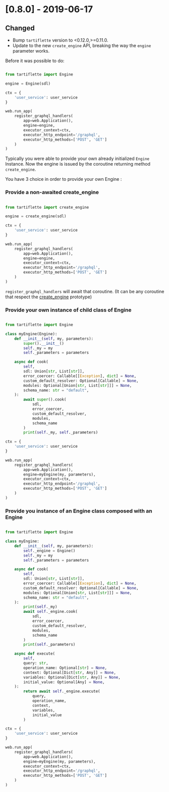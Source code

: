 # [0.8.0] - 2019-06-17

## Changed

- Bump `tartiflette` version to <0.12.0,>=0.11.0.
- Update to the new `create_engine` API, breaking the way the `engine` parameter works.

Before it was possible to do:

```python

from tartiflette import Engine

engine = Engine(sdl)

ctx = {
    'user_service': user_service
}

web.run_app(
    register_graphql_handlers(
        app=web.Application(),
        engine=engine,
        executor_context=ctx,
        executor_http_endpoint='/graphql',
        executor_http_methods=['POST', 'GET']
    )
)
```

Typically you were able to provide your own already initialized `Engine` Instance.
Now the engine is issued by the coroutine returning method `create_engine`.

You have 3 choice in order to provide your own Engine :

### Provide a non-awaited create_engine

```python

from tartiflette import create_engine

engine = create_engine(sdl)

ctx = {
    'user_service': user_service
}

web.run_app(
    register_graphql_handlers(
        app=web.Application(),
        engine=engine,
        executor_context=ctx,
        executor_http_endpoint='/graphql',
        executor_http_methods=['POST', 'GET']
    )
)
```

`register_graphql_handlers` will await that coroutine. (It can be any coroutine that respect the [create_engine](https://github.com/tartiflette/tartiflette/blob/fa45963967eacf8e5d7cc3fbeecec1bb84528956/tartiflette/__init__.py#L12) prototype)

### Provide your own instance of child class of Engine

```python

from tartiflette import Engine

class myEngine(Engine):
    def __init__(self, my, parameters):
        super().__init__()
        self._my = my
        self._parameters = parameters

    async def cook(
        self,
        sdl: Union[str, List[str]],
        error_coercer: Callable[[Exception], dict] = None,
        custom_default_resolver: Optional[Callable] = None,
        modules: Optional[Union[str, List[str]]] = None,
        schema_name: str = "default",
    ):
        await super().cook(
            sdl,
            error_coercer,
            custom_default_resolver,
            modules,
            schema_name
        )
        print(self._my, self._parameters)

ctx = {
    'user_service': user_service
}

web.run_app(
    register_graphql_handlers(
        app=web.Application(),
        engine=myEngine(my, parameters),
        executor_context=ctx,
        executor_http_endpoint='/graphql',
        executor_http_methods=['POST', 'GET']
    )
)
```

### Provide you instance of an Engine class composed with an Engine

```python

from tartiflette import Engine

class myEngine:
    def __init__(self, my, parameters):
        self._engine = Engine()
        self._my = my
        self._parameters = parameters

    async def cook(
        self,
        sdl: Union[str, List[str]],
        error_coercer: Callable[[Exception], dict] = None,
        custom_default_resolver: Optional[Callable] = None,
        modules: Optional[Union[str, List[str]]] = None,
        schema_name: str = "default",
    ):
        print(self._my)
        await self._engine.cook(
            sdl,
            error_coercer,
            custom_default_resolver,
            modules,
            schema_name
        )
        print(self._parameters)

    async def execute(
        self,
        query: str,
        operation_name: Optional[str] = None,
        context: Optional[Dict[str, Any]] = None,
        variables: Optional[Dict[str, Any]] = None,
        initial_value: Optional[Any] = None,
    ):
        return await self._engine.execute(
            query,
            operation_name,
            context,
            variables,
            initial_value
        )

ctx = {
    'user_service': user_service
}

web.run_app(
    register_graphql_handlers(
        app=web.Application(),
        engine=myEngine(my, parameters),
        executor_context=ctx,
        executor_http_endpoint='/graphql',
        executor_http_methods=['POST', 'GET']
    )
)
```
